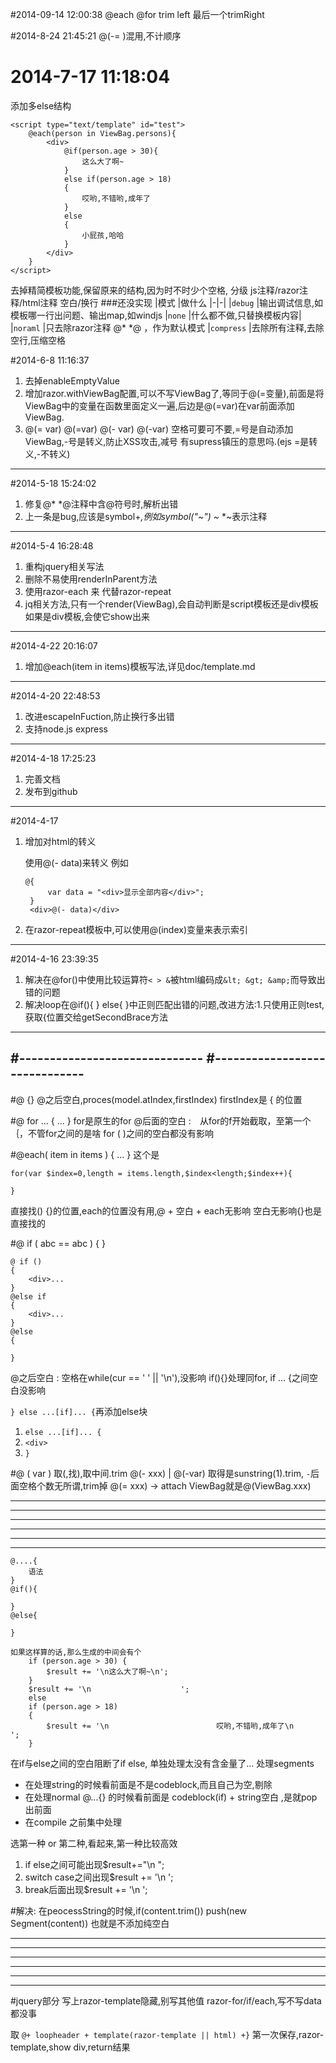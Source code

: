 #2014-09-14 12:00:38
@each @for trim left
最后一个trimRight


#2014-8-24 21:45:21
@(-= )混用,不计顺序

# 2014-7-17 11:18:04
添加多else结构
```
<script type="text/template" id="test">
    @each(person in ViewBag.persons){
        <div>
            @if(person.age > 30){
                这么大了啊~
            }
            else if(person.age > 18)
            {
                哎哟,不错哟,成年了
            }
            else
            {
                小屁孩,哈哈
            }
        </div>
    }
</script>
```


去掉精简模板功能,保留原来的结构,因为时不时少个空格,
分级
js注释/razor注释/html注释
空白/换行
###还没实现
|模式		  |做什么
|-|-|
|`debug`	|输出调试信息,如模板哪一行出问题、输出map,如windjs
|`none`		|什么都不做,只替换模板内容|
|`noraml`	|只去除razor注释 @* *@ ，作为默认模式
|`compress`	|去除所有注释,去除空行,压缩空格

#2014-6-8 11:16:37
1. 去掉enableEmptyValue
2. 增加razor.withViewBag配置,可以不写ViewBag了,等同于@(=变量),前面是将ViewBag中的变量在函数里面定义一遍,后边是@(=var)在var前面添加ViewBag.
3. @(= var) @(=var) @(- var) @(-var) 空格可要可不要,=号是自动添加ViewBag,-号是转义,防止XSS攻击,减号 有supress镇压的意思吗.(ejs =是转义,-不转义) 
-----------------------------
#2014-5-18 15:24:02
1. 修复@* *@注释中含@符号时,解析出错
2. 上一条是bug,应该是symbol+*,例如symbol("~") ~* *~表示注释
-----------------------------
#2014-5-4 16:28:48
1. 重构jquery相关写法
2. 删除不易使用renderInParent方法
3. 使用razor-each 来 代替razor-repeat
4. jq相关方法,只有一个render(ViewBag),会自动判断是script模板还是div模板
	如果是div模板,会使它show出来
----------------------
#2014-4-22 20:16:07
1. 增加@each(item in items)模板写法,详见doc/template.md

------------------------------------
#2014-4-20 22:48:53
1. 改进escapeInFuction,防止换行多出错
1. 支持node.js express
-----------------------------
#2014-4-18 17:25:23
1. 完善文档
2. 发布到github
-------------------------------
#2014-4-17
1. 增加对html的转义

	使用@(- data)来转义
	例如

	   @{
			var data = "<div>显示全部内容</div>";
		}
		<div>@(- data)</div>

2. 在razor-repeat模板中,可以使用@(index)变量来表示索引

----------------------------
#2014-4-16 23:39:35
1. 解决在@for()中使用比较运算符`< > &`被html编码成`&lt; &gt; &amp;`而导致出错的问题
2. 解决loop在@if(){ } else{ }中正则匹配出错的问题,改进方法:1.只使用正则test,获取{位置交给getSecondBrace方法




---
#------------------------------
#------------------------------
---
#@ {}
@之后空白,proces(model.atIndex,firstIndex) firstIndex是 { 的位置

#@ for ... { ... } for是原生的for
@后面的空白 :　从for的f开始截取，至第一个｛，不管for之间的是啥
for ( )之间的空白都没有影响

#@each( item in items  ) { ... }
这个是
```
for(var $index=0,length = items.length,$index<length;$index++){

}
```
直接找() {}的位置,each的位置没有用,@ + 空白 + each无影响
空白无影响{}也是直接找的


#@ if ( abc == abc ) { }
```
@ if ()
{
	<div>...
}
@else if
{
	<div>...
}
@else
{

}
```

@之后空白 : 空格在while(cur == ' ' || '\n'),没影响
if(){}处理同for,
if ... {之间空白没影响

`} else ...[if]... {`再添加else块
1. `else ...[if]... {`
2. `<div>`
2. `}`

#@ ( var )
取(,找),取中间.trim
@(- xxx) | @(-var) 取得是sunstring(1).trim, `-`后面空格个数无所谓,trim掉
@(= xxx) -> attach ViewBag就是@(ViewBag.xxx)


----

----

---

---

---

----------------
```
@....{
	语法
}
@if(){

}
@else{
	
}

如果这样算的话,那么生成的中间会有个
    if (person.age > 30) {
        $result += '\n这么大了啊~\n';
    }
    $result += '\n                    ';
    else
    if (person.age > 18) 
    {
        $result += '\n                        哎哟,不错哟,成年了\n                    ';
    }
```
在if与else之间的空白阻断了if else,
单独处理太没有含金量了...
处理segments
- 在处理string的时候看前面是不是codeblock,而且自己为空,剔除
- 在处理normal @...{} 的时候看前面是 codeblock(if) + string空白 ,是就pop出前面
- 在compile 之前集中处理

选第一种 or 第二种,看起来,第一种比较高效

1. if else之间可能出现$result+="\n   ";
2. switch case之间出现$result += '\n   ';
3. break后面出现$result += '\n   ';

#解决: 
在peocessString的时候,if(content.trim()) push(new Segment(content))
也就是不添加纯空白

---

---

---

---

---

---
#jquery部分
写上razor-template隐藏,别写其他值
razor-for/if/each,写不写data都没事

取 `@+ loopheader + template(razor-template || html) +}`
第一次保存,razor-template,show div,return结果

